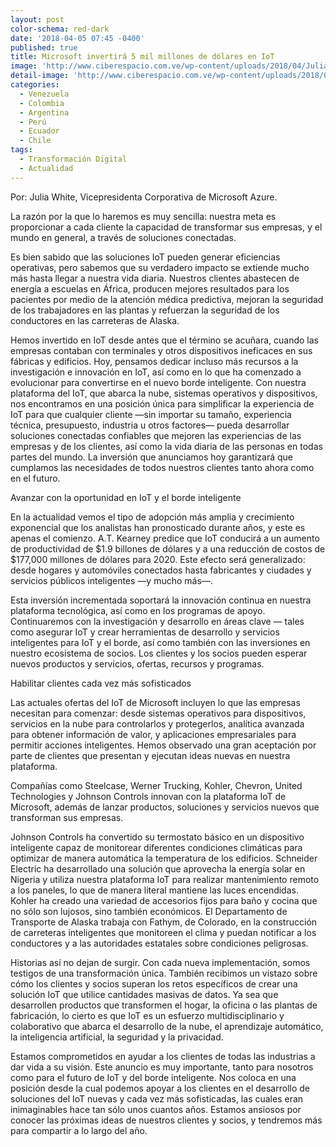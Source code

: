 ```yaml
---
layout: post
color-schema: red-dark
date: '2018-04-05 07:45 -0400'
published: true
title: Microsoft invertirá 5 mil millones de dólares en IoT
image: 'http://www.ciberespacio.com.ve/wp-content/uploads/2018/04/Julia-White.jpg'
detail-image: 'http://www.ciberespacio.com.ve/wp-content/uploads/2018/04/Julia-White.jpg'
categories:
  - Venezuela
  - Colombia
  - Argentina
  - Perú
  - Ecuador
  - Chile
tags:
  - Transformación Digital
  - Actualidad
---
```

Por: Julia White, Vicepresidenta Corporativa de Microsoft Azure.

La razón por la que lo haremos es muy sencilla: nuestra meta es proporcionar a cada cliente la capacidad de transformar sus empresas, y el mundo en general, a través de soluciones conectadas.

Es bien sabido que las soluciones IoT pueden generar eficiencias operativas, pero sabemos que su verdadero impacto se extiende mucho más hasta llegar a nuestra vida diaria.  Nuestros clientes abastecen de energía a escuelas en África, producen mejores resultados para los pacientes por medio de la atención médica predictiva, mejoran la seguridad de los trabajadores en las plantas y refuerzan la seguridad de los conductores en las carreteras de Alaska.

Hemos invertido en IoT desde antes que el término se acuñara, cuando las empresas contaban con terminales y otros dispositivos ineficaces en sus fábricas y edificios. Hoy, pensamos dedicar incluso más recursos a la investigación e innovación en IoT, así como en lo que ha comenzado a evolucionar para convertirse en el nuevo borde inteligente. Con nuestra plataforma del IoT, que abarca la nube, sistemas operativos y dispositivos, nos encontramos en una posición única para simplificar la experiencia de IoT para que cualquier cliente —sin importar su tamaño, experiencia técnica, presupuesto, industria u otros factores— pueda desarrollar soluciones conectadas confiables que mejoren las experiencias de las empresas y de los clientes, así como la vida diaria de las personas en todas partes del mundo. La inversión que anunciamos hoy garantizará que cumplamos las necesidades de todos nuestros clientes tanto ahora como en el futuro.

Avanzar con la oportunidad en IoT y el borde inteligente

En la actualidad vemos el tipo de adopción más amplia y crecimiento exponencial que los analistas han pronosticado durante años, y este es apenas el comienzo. A.T. Kearney predice que IoT conducirá a un aumento de productividad de $1.9 billones de dólares y a una reducción de costos de $177,000 millones de dólares para 2020. Este efecto será generalizado: desde hogares y automóviles conectados hasta fabricantes y ciudades y servicios públicos inteligentes —y mucho más—.

Esta inversión incrementada soportará la innovación continua en nuestra plataforma tecnológica, así como en los programas de apoyo. Continuaremos con la investigación y desarrollo en áreas clave — tales como asegurar IoT y crear herramientas de desarrollo y servicios inteligentes para IoT y el borde, así como también con las inversiones en nuestro ecosistema de socios. Los clientes y los socios pueden esperar nuevos productos y servicios, ofertas, recursos y programas.

Habilitar clientes cada vez más sofisticados

Las actuales ofertas del IoT de Microsoft incluyen lo que las empresas necesitan para comenzar: desde sistemas operativos para dispositivos, servicios en la nube para controlarlos y protegerlos, analítica avanzada para obtener información de valor, y aplicaciones empresariales para permitir acciones inteligentes. Hemos observado una gran aceptación por parte de clientes que presentan y ejecutan ideas nuevas en nuestra plataforma.

Compañías como Steelcase, Werner Trucking, Kohler, Chevron, United Technologies y Johnson Controls innovan con la plataforma IoT de Microsoft, además de lanzar productos, soluciones y servicios nuevos que transforman sus empresas.

Johnson Controls ha convertido su termostato básico en un dispositivo inteligente capaz de monitorear diferentes condiciones climáticas para optimizar de manera automática la temperatura de los edificios. Schneider Electric ha desarrollado una solución que aprovecha la energía solar en Nigeria y utiliza nuestra plataforma IoT para realizar mantenimiento remoto a los paneles, lo que de manera literal mantiene las luces encendidas. Kohler ha creado una variedad de accesorios fijos para baño y cocina que no sólo son lujosos, sino también económicos. El Departamento de Transporte de Alaska trabaja con Fathym, de Colorado, en la construcción de carreteras inteligentes que monitoreen el clima y puedan notificar a los conductores y a las autoridades estatales sobre condiciones peligrosas.

Historias así no dejan de surgir. Con cada nueva implementación, somos testigos de una transformación única. También recibimos un vistazo sobre cómo los clientes y socios superan los retos específicos de crear una solución IoT que utilice cantidades masivas de datos. Ya sea que desarrollen productos que transformen el hogar, la oficina o las plantas de fabricación, lo cierto es que IoT es un esfuerzo multidisciplinario y colaborativo que abarca el desarrollo de la nube, el aprendizaje automático, la inteligencia artificial, la seguridad y la privacidad.

Estamos comprometidos en ayudar a los clientes de todas las industrias a dar vida a su visión. Este anuncio es muy importante, tanto para nosotros como para el futuro de IoT y del borde inteligente. Nos coloca en una posición desde la cual podemos apoyar a los clientes en el desarrollo de soluciones del IoT nuevas y cada vez más sofisticadas, las cuales eran inimaginables hace tan sólo unos cuantos años. Estamos ansiosos por conocer las próximas ideas de nuestros clientes y socios, y tendremos más para compartir a lo largo del año.
